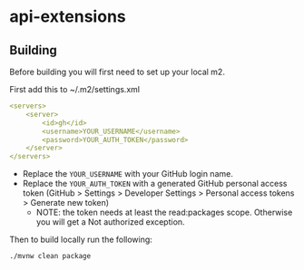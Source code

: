 # api-extensions

## Building

Before building you will first need to set up your local m2. 

First add this to ~/.m2/settings.xml

```yaml
<servers>
    <server>
        <id>gh</id>
        <username>YOUR_USERNAME</username>
        <password>YOUR_AUTH_TOKEN</password>
    </server>
</servers>
```

- Replace the `YOUR_USERNAME` with your GitHub login name.
- Replace the `YOUR_AUTH_TOKEN` with a generated GitHub personal access token (GitHub > Settings > Developer Settings > Personal access tokens > Generate new token)
  - NOTE: the token needs at least the read:packages scope. Otherwise you will get a Not authorized exception.

Then to build locally run the following:

```sh
./mvnw clean package
``` 
